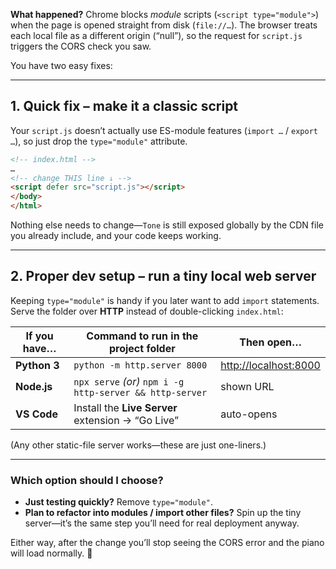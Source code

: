 **What happened?**
Chrome blocks *module* scripts (`<script type="module">`) when the page is opened straight from disk (`file://…`). The browser treats each local file as a different origin (“null”), so the request for `script.js` triggers the CORS check you saw.

You have two easy fixes:

---

## 1. Quick fix – make it a classic script

Your `script.js` doesn’t actually use ES-module features (`import …` / `export …`), so just drop the `type="module"` attribute.

```html
<!-- index.html -->
…
<!-- change THIS line ↓ -->
<script defer src="script.js"></script>
</body>
</html>
```

Nothing else needs to change—`Tone` is still exposed globally by the CDN file you already include, and your code keeps working.

---

## 2. Proper dev setup – run a tiny local web server

Keeping `type="module"` is handy if you later want to add `import` statements.
Serve the folder over **HTTP** instead of double-clicking `index.html`:

| If you have… | Command to run in the project folder                     | Then open…                                     |
| ------------ | -------------------------------------------------------- | ---------------------------------------------- |
| **Python 3** | `python -m http.server 8000`                             | [http://localhost:8000](http://localhost:8000) |
| **Node.js**  | `npx serve` *(or)* `npm i -g http-server && http-server` | shown URL                                      |
| **VS Code**  | Install the **Live Server** extension → “Go Live”        | auto-opens                                     |

(Any other static-file server works—these are just one-liners.)

---

### Which option should I choose?

* **Just testing quickly?** Remove `type="module"`.
* **Plan to refactor into modules / import other files?** Spin up the tiny server—it’s the same step you’ll need for real deployment anyway.

Either way, after the change you’ll stop seeing the CORS error and the piano will load normally. 🎹
